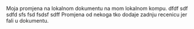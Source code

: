 Moja promjena na lokalnom dokumentu na mom lokalnom kompu.
dfdf
sdf
sdfd
sfs
fsd
fsdsf
sdff
Promjena od nekoga tko dodaje zadnju recenicu jer fali u dokumentu.
